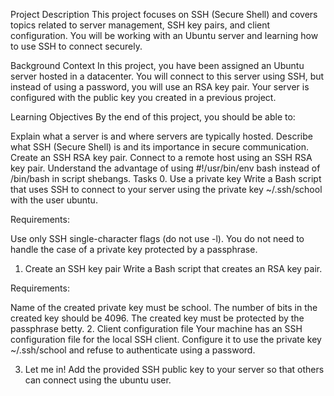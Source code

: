 Project Description
This project focuses on SSH (Secure Shell) and covers topics related to server management, SSH key pairs, and client configuration. You will be working with an Ubuntu server and learning how to use SSH to connect securely.

Background Context
In this project, you have been assigned an Ubuntu server hosted in a datacenter. You will connect to this server using SSH, but instead of using a password, you will use an RSA key pair. Your server is configured with the public key you created in a previous project.

Learning Objectives
By the end of this project, you should be able to:

Explain what a server is and where servers are typically hosted.
Describe what SSH (Secure Shell) is and its importance in secure communication.
Create an SSH RSA key pair.
Connect to a remote host using an SSH RSA key pair.
Understand the advantage of using #!/usr/bin/env bash instead of /bin/bash in script shebangs.
Tasks
0. Use a private key
Write a Bash script that uses SSH to connect to your server using the private key ~/.ssh/school with the user ubuntu.

Requirements:

Use only SSH single-character flags (do not use -l).
You do not need to handle the case of a private key protected by a passphrase.
1. Create an SSH key pair
Write a Bash script that creates an RSA key pair.

Requirements:

Name of the created private key must be school.
The number of bits in the created key should be 4096.
The created key must be protected by the passphrase betty.
2. Client configuration file
Your machine has an SSH configuration file for the local SSH client. Configure it to use the private key ~/.ssh/school and refuse to authenticate using a password.

3. Let me in!
Add the provided SSH public key to your server so that others can connect using the ubuntu user.


